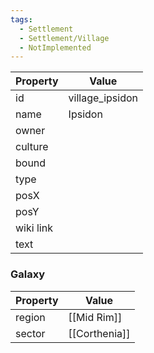 ```yaml
---
tags:
  - Settlement
  - Settlement/Village
  - NotImplemented
---
```


| Property  | Value           |
| --------- | --------------- |
| id        | village_ipsidon |
| name      | Ipsidon         |
| owner     |                 |
| culture   |                 |
| bound     |                 |
| type      |                 |
| posX      |                 |
| posY      |                 |
| wiki link |                 |
| text      |                 |

### Galaxy
| Property | Value         |
| -------- | ------------- |
| region   | [[Mid Rim]]   |
| sector   | [[Corthenia]] |
